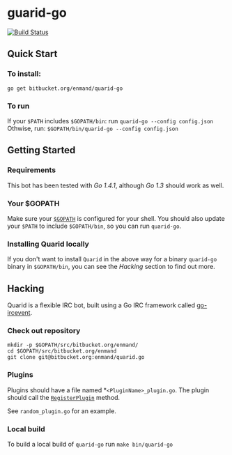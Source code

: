 # guarid-go

[![Build Status](https://drone.io/github.com/enmand/quarid-go/status.png)](https://drone.io/github.com/enmand/quarid-go/latest)

## Quick Start  ##
### To install: ###

    go get bitbucket.org/enmand/quarid-go

### To run ###
If your `$PATH` includes `$GOPATH/bin`: run `quarid-go --config config.json`
Othwise, run: `$GOPATH/bin/quarid-go --config config.json`

## Getting Started
### Requirements

This bot has been tested with *Go 1.4.1*, although *Go 1.3* should work as well.

### Your $GOPATH

Make sure your [`$GOPATH`](https://golang.org/doc/code.html#GOPATH) is
configured for your shell. You should also update your `$PATH` to include
`$GOPATH/bin`, so you can run `quarid-go`.

### Installing Quarid locally

If you don't want to install `Quarid` in the above way for a binary `quarid-go`
binary in `$GOPATH/bin`, you can see the *Hacking* section to find out more.

## Hacking

Quarid is a flexible IRC bot, built using a Go IRC framework called 
[go-ircevent](https://github.com/thoj/go-ircevent).

### Check out repository

	mkdir -p $GOPATH/src/bitbucket.org/enmand/
	cd $GOPATH/src/bitbucket.org/enmand
	git clone git@bitbucket.org:enmand/quarid.go

### Plugins

Plugins should have a file named *`<PluginName>_plugin.go`. The plugin should
call the [`RegisterPlugin`](https://gowalker.org/bitbucket.org/enmand/quarid-go#RegisterPlugin)
method.

See `random_plugin.go` for an example.

### Local build

To build a local build of `quarid-go` run `make bin/quarid-go`
